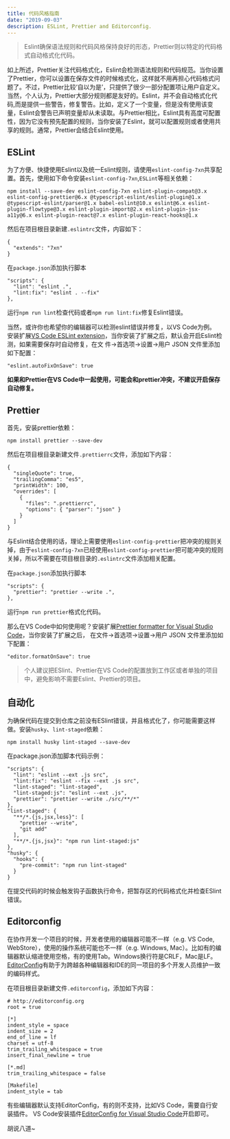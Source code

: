 ```yaml
---
title: 代码风格指南
date: "2019-09-03"
description: ESLint, Prettier and Editorconfig.
---
```


> Eslint确保语法规则和代码风格保持良好的形态，Prettier则以特定的代码格式自动格式化代码。

如上所述，Prettier关注代码格式化，Eslint会检测语法规则和代码规范。当你设置了Prettier，你可以设置在保存文件的时候格式化，这样就不用再担心代码格式问题了。不过，Prettier比较‘自以为是’，只提供了很少一部分配置项让用户自定义。当然，个人认为，Prettier大部分规则都是友好的。Eslint，并不会自动格式化代码,而是提供一些警告，修复警告。比如，定义了一个变量，但是没有使用该变量，Eslint会警告已声明变量却从未读取。与Prettier相比，Eslint具有高度可配置性，因为它没有预先配置的规则，当你安装了Eslint，就可以配置规则或者使用共享的规则。通常，Prettier会结合Eslint使用。

## ESLint
为了方便、快捷使用Eslint以及统一Eslint规则，请使用`eslint-config-7xn`共享配置。首先，使用如下命令安装`eslint-config-7xn`,`ESLint`等相关依赖：
```
npm install --save-dev eslint-config-7xn eslint-plugin-compat@3.x eslint-config-prettier@6.x @typescript-eslint/eslint-plugin@1.x @typescript-eslint/parser@1.x babel-eslint@10.x eslint@6.x eslint-plugin-flowtype@3.x eslint-plugin-import@2.x eslint-plugin-jsx-a11y@6.x eslint-plugin-react@7.x eslint-plugin-react-hooks@1.x
```
然后在项目根目录新建`.eslintrc`文件，内容如下：
```
{
  "extends": "7xn"
}

```

在`package.json`添加执行脚本
```
"scripts": {
  "lint": "eslint .",
  "lint:fix": "eslint . --fix"
},
```
运行`npm run lint`检查代码或者`npm run lint:fix`修复Eslint错误。  

当然，或许你也希望你的编辑器可以检测eslint错误并修复，以VS Code为例。  
安装扩展[VS Code ESLint extension](https://marketplace.visualstudio.com/items?itemName=dbaeumer.vscode-eslint)，当你安装了扩展之后，默认会开启Eslint检测，如果需要保存时自动修复，在文
件->首选项->设置->用户 JSON 文件里添加如下配置：
```javascript{1}
"eslint.autoFixOnSave": true
```

**如果和Prettier在VS Code中一起使用，可能会和prettier冲突，不建议开启保存自动修复。**

## Prettier
首先，安装prettier依赖：
```
npm install prettier --save-dev
```

然后在项目根目录新建文件`.prettierrc`文件，添加如下内容：
```
{
  "singleQuote": true,
  "trailingComma": "es5",
  "printWidth": 100,
  "overrides": [
    {
      "files": ".prettierrc",
      "options": { "parser": "json" }
    }
  ]
}

```

与Eslint结合使用的话，理论上需要使用`eslint-config-prettier`把冲突的规则关掉，由于`eslint-config-7xn`已经使用`eslint-config-prettier`把可能冲突的规则关掉，所以不需要在项目根目录的`.eslintrc`文件添加相关配置。 

在`package.json`添加执行脚本
```
"scripts": {
  "prettier": "prettier --write .",
},
```
运行`npm run prettier`格式化代码。  

那么在VS Code中如何使用呢？安装扩展[Prettier formatter for Visual Studio Code](https://marketplace.visualstudio.com/items?itemName=esbenp.prettier-vscode)，当你安装了扩展之后，
在文件->首选项->设置->用户 JSON 文件里添加如下配置：
```javascript{1}
"editor.formatOnSave": true
```

> 个人建议把ESlint、Prettier在VS Code的配置放到工作区或者单独的项目中，避免影响不需要Eslint、Prettier的项目。

## 自动化
为确保代码在提交到仓库之前没有ESlint错误，并且格式化了，你可能需要这样做。安装`husky`、`lint-staged`依赖：
```
npm install husky lint-staged --save-dev
```

在package.json添加脚本代码示例：
```
"scripts": {
  "lint": "eslint --ext .js src",
  "lint:fix": "eslint --fix --ext .js src",
  "lint-staged": "lint-staged",
  "lint-staged:js": "eslint --ext .js",
  "prettier": "prettier --write ./src/**/*"
},
"lint-staged": {
  "**/*.{js,jsx,less}": [
    "prettier --write",
    "git add"
  ],
  "**/*.{js,jsx}": "npm run lint-staged:js"
},
"husky": {
  "hooks": {
    "pre-commit": "npm run lint-staged"
  }
}
```
在提交代码的时候会触发钩子函数执行命令，把暂存区的代码格式化并检查ESlint错误。  

## Editorconfig
在协作开发一个项目的时候，开发者使用的编辑器可能不一样（e.g. VS Code, WebStore），使用的操作系统可能也不一样（e.g. Windows, Mac）。比如有的编辑器默认缩进使用空格，有的使用Tab。Windows换行符是CRLF，Mac是LF。[EditorConfig](http://editorconfig.org)有助于为跨越各种编辑器和IDE的同一项目的多个开发人员维护一致的编码样式。

在项目根目录新建文件`.editorconfig`，添加如下内容：
```
# http://editorconfig.org
root = true

[*]
indent_style = space
indent_size = 2
end_of_line = lf
charset = utf-8
trim_trailing_whitespace = true
insert_final_newline = true

[*.md]
trim_trailing_whitespace = false

[Makefile]
indent_style = tab

```

有些编辑器默认支持EditorConfig，有的则不支持，比如VS Code，需要自行安装插件。
VS Code安装插件[EditorConfig for Visual Studio Code](https://marketplace.visualstudio.com/items?itemName=EditorConfig.EditorConfig)开启即可。

胡说八道~